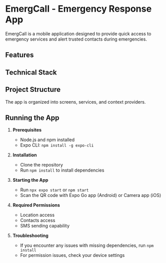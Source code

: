 # EmergCall - Emergency Response App

EmergCall is a mobile application designed to provide quick access to emergency services and alert trusted contacts during emergencies.

## Features

## Technical Stack

## Project Structure
The app is organized into screens, services, and context providers.

## Running the App

1. **Prerequisites**
   - Node.js and npm installed
   - Expo CLI: `npm install -g expo-cli`

2. **Installation**
   - Clone the repository
   - Run `npm install` to install dependencies

3. **Starting the App**
   - Run `npx expo start` or `npm start`
   - Scan the QR code with Expo Go app (Android) or Camera app (iOS)

4. **Required Permissions**
   - Location access
   - Contacts access
   - SMS sending capability

5. **Troubleshooting**
   - If you encounter any issues with missing dependencies, run `npm install`
   - For permission issues, check your device settings
